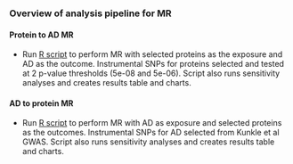 ### Overview of analysis pipeline for MR

#### Protein to AD MR

- Run [R script](https://github.com/AlexHandy1/ad-genetic-overlap-analysis/blob/master/bi-directional-mr/protein_to_ad_mr.R) to perform MR with selected proteins as the exposure and AD as the outcome. Instrumental SNPs for proteins selected and tested at 2 p-value thresholds (5e-08 and 5e-06). Script also runs sensitivity analyses and creates results table and charts.  


#### AD to protein MR

- Run [R script](https://github.com/AlexHandy1/ad-genetic-overlap-analysis/blob/master/bi-directional-mr/ad_to_protein_mr.R) to perform MR with AD as exposure and selected proteins as the outcomes. Instrumental SNPs for AD selected from Kunkle et al GWAS. Script also runs sensitivity analyses and creates results table and charts. 

